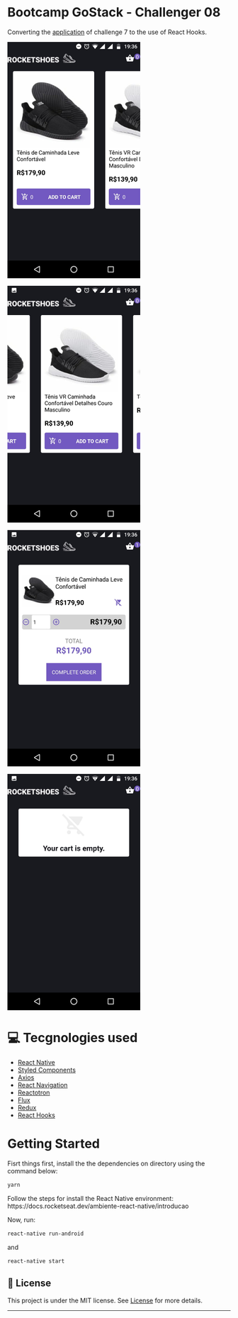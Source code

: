 # Bootcamp GoStack - Challenger 08

Converting the [application](https://github.com/IlgssonBraga/bootcamp-gostack-desafio-07) of challenge 7 to the use of React Hooks.

<img src=".github/img01.jpeg" width="300px" /> <br/>

<img src=".github/img02.jpeg" width="300px" /> <br/>

<img src=".github/img03.jpeg" width="300px" /> <br/>

<img src=".github/img04.jpeg" width="300px" /> <br/>

# :computer: Tecgnologies used

<ul>
  <li><a href="https://reactnative.dev/?utm_source=jobhired.io">React Native</a></li>
  <li><a href="https://styled-components.com/docs/basics">Styled Components</a></li>
  <li><a href="https://github.com/axios/axios">Axios</a></li>
  <li><a href="https://reactnavigation.org/docs/getting-started/">React Navigation</a></li>
  <li><a href="https://github.com/infinitered/reactotron/blob/master/docs/quick-start-react-native.md">Reactotron</a></li>
  <li><a href="https://facebook.github.io/flux/">Flux</a></li>
  <li><a href="https://github.com/reduxjs/react-redux">Redux</a></li>
  <li><a href="https://pt-br.reactjs.org/docs/hooks-intro.html">React Hooks</a></li>


</ul>

# Getting Started

Fisrt things first, install the the dependencies on directory using the command below:

```bash
yarn

```

<p>Follow the steps for install the React Native environment: https://docs.rocketseat.dev/ambiente-react-native/introducao</p>

<p>Now, run:</p>

```bash
react-native run-android

```

and

```bash
react-native start

```



## :memo: License

This project is under the MIT license. See [License](LICENSE.md) for more details.

---
